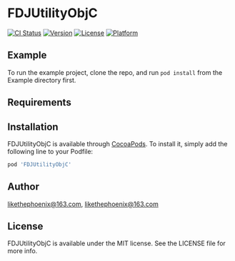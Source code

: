 # FDJUtilityObjC

[![CI Status](https://img.shields.io/travis/likethephoenix@163.com/FDJUtilityObjC.svg?style=flat)](https://travis-ci.org/likethephoenix@163.com/FDJUtilityObjC)
[![Version](https://img.shields.io/cocoapods/v/FDJUtilityObjC.svg?style=flat)](https://cocoapods.org/pods/FDJUtilityObjC)
[![License](https://img.shields.io/cocoapods/l/FDJUtilityObjC.svg?style=flat)](https://cocoapods.org/pods/FDJUtilityObjC)
[![Platform](https://img.shields.io/cocoapods/p/FDJUtilityObjC.svg?style=flat)](https://cocoapods.org/pods/FDJUtilityObjC)

## Example

To run the example project, clone the repo, and run `pod install` from the Example directory first.

## Requirements

## Installation

FDJUtilityObjC is available through [CocoaPods](https://cocoapods.org). To install
it, simply add the following line to your Podfile:

```ruby
pod 'FDJUtilityObjC'
```

## Author

likethephoenix@163.com, likethephoenix@163.com

## License

FDJUtilityObjC is available under the MIT license. See the LICENSE file for more info.
